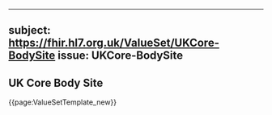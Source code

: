 
---
subject: https://fhir.hl7.org.uk/ValueSet/UKCore-BodySite
issue: UKCore-BodySite
---
## UK Core Body Site

{{page:ValueSetTemplate_new}}
    
